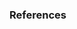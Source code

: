 ### References
[^unb1]: Toward Generating a New Intrusion Detection Dataset and Intrusion Traffic Characterization, https://www.scitepress.org/Papers/2018/66398/66398.pdf
[^notes1]: https://github.com/r-dube/CICIDS/blob/main/notes/cicflowmeter-2020-ReadMe.txt
[^notes2]: https://github.com/r-dube/CICIDS/blob/main/notes/lab-notes.txt
[^colab1]: https://github.com/r-dube/CICIDS/blob/main/cicids_data.ipynb
[^colab2]: https://github.com/r-dube/CICIDS/blob/main/cicids_classifiers.ipynb
[^colab3]: https://github.com/r-dube/CICIDS/blob/main/cicids_knn.ipynb
[^scripts1]: https://github.com/r-dube/CICIDS/blob/main/scripts/ids_utils.py
[^data1]: https://github.com/r-dube/CICIDS/blob/main/MachineLearningCVE/processed/bal-cicids2017.csv
